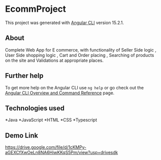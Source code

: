 # EcommProject

This project was generated with [Angular CLI](https://github.com/angular/angular-cli) version 15.2.1.

## About 
Complete Web App for  E commerce, with functionality of Seller Side logic , User Side shopping logic , Cart and Order placing , Searching of products on the site and Validations at appropriate places.

## Further help

To get more help on the Angular CLI use `ng help` or go check out the [Angular CLI Overview and Command Reference](https://angular.io/cli) page.

## Technologies used
*Java
*JavaScript
*HTML
*CSS
*Typescript

## Demo Link
https://drive.google.com/file/d/1cKMPy-aGEXCfXwOeLn8NA6HiwKKqS5Pm/view?usp=drivesdk
